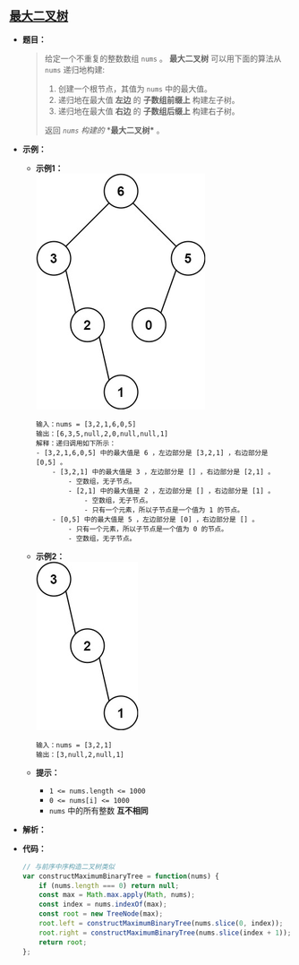 ## [最大二叉树](https://leetcode.cn/problems/maximum-binary-tree/)

* **题目：**

  >给定一个不重复的整数数组 `nums` 。 **最大二叉树** 可以用下面的算法从 `nums` 递归地构建:
  >
  >1. 创建一个根节点，其值为 `nums` 中的最大值。
  >2. 递归地在最大值 **左边** 的 **子数组前缀上** 构建左子树。
  >3. 递归地在最大值 **右边** 的 **子数组后缀上** 构建右子树。
  >
  >返回 *`nums` 构建的* ***最大二叉树\*** 。

* **示例：**

  * **示例1：**<br>![img](14.最大二叉树.assets/tree1.jpg)

    ```
    输入：nums = [3,2,1,6,0,5]
    输出：[6,3,5,null,2,0,null,null,1]
    解释：递归调用如下所示：
    - [3,2,1,6,0,5] 中的最大值是 6 ，左边部分是 [3,2,1] ，右边部分是 [0,5] 。
        - [3,2,1] 中的最大值是 3 ，左边部分是 [] ，右边部分是 [2,1] 。
            - 空数组，无子节点。
            - [2,1] 中的最大值是 2 ，左边部分是 [] ，右边部分是 [1] 。
                - 空数组，无子节点。
                - 只有一个元素，所以子节点是一个值为 1 的节点。
        - [0,5] 中的最大值是 5 ，左边部分是 [0] ，右边部分是 [] 。
            - 只有一个元素，所以子节点是一个值为 0 的节点。
            - 空数组，无子节点。
    ```

  * **示例2：**<br>![img](14.最大二叉树.assets/tree2.jpg)

    ```
    输入：nums = [3,2,1]
    输出：[3,null,2,null,1]
    ```

  * **提示：**

    * `1 <= nums.length <= 1000`
    * `0 <= nums[i] <= 1000`
    * `nums` 中的所有整数 **互不相同**

* **解析：**

  >

* **代码：**

  ```js
  // 与前序中序构造二叉树类似
  var constructMaximumBinaryTree = function(nums) {
      if (nums.length === 0) return null;
      const max = Math.max.apply(Math, nums);
      const index = nums.indexOf(max);
      const root = new TreeNode(max);
      root.left = constructMaximumBinaryTree(nums.slice(0, index));
      root.right = constructMaximumBinaryTree(nums.slice(index + 1));
      return root;
  };
  ```